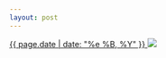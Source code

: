 ```yaml
---
layout: post
---
```


<p>
  <a href="/228">
    <time>{{ page.date | date: "%e %B, %Y" }}</time>
  </a>
  <a href="/228"><img src="{{ site.assets_url }}/228.jpg"/></a>
</p>
